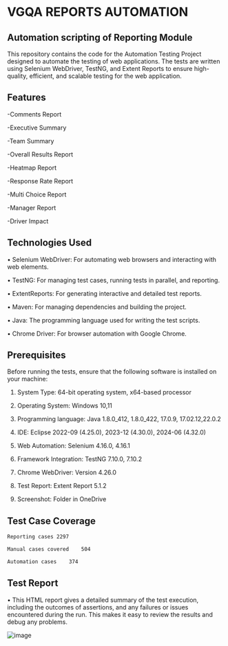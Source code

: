 # VGQA REPORTS AUTOMATION
## Automation scripting of Reporting Module

This repository contains the code for the Automation Testing Project designed to automate the testing of web applications. The tests are written using Selenium WebDriver, TestNG, and Extent Reports to ensure high-quality, efficient, and scalable testing for the web application.

## Features

-Comments Report

-Executive Summary

-Team Summary

-Overall Results Report

-Heatmap Report

-Response Rate Report

-Multi Choice Report

-Manager Report

-Driver Impact

## Technologies Used
• Selenium WebDriver: For automating web browsers and interacting with web elements.

•	TestNG: For managing test cases, running tests in parallel, and reporting.

•	ExtentReports: For generating interactive and detailed test reports.

•	Maven: For managing dependencies and building the project.

•	Java: The programming language used for writing the test scripts.

•	Chrome Driver: For browser automation with Google Chrome.

## Prerequisites

Before running the tests, ensure that the following software is installed on your machine:

1. System Type: 64-bit operating system, x64-based processor

2. Operating System: Windows 10,11

3. Programming language: Java 1.8.0_412, 1.8.0_422, 17.0.9, 17.02.12,22.0.2

4. IDE: Eclipse 2022-09 (4.25.0), 2023-12 (4.30.0), 2024-06 (4.32.0)

5. Web Automation: Selenium 4.16.0, 4.16.1

6. Framework Integration: TestNG 7.10.0, 7.10.2

7. Chrome WebDriver: Version 4.26.0

8. Test Report: Extent Report 5.1.2

9. Screenshot: Folder in OneDrive



## Test Case Coverage
```sh
Reporting cases	2297
```
```sh
Manual cases covered    504
```
```sh
Automation cases	374
```
## Test Report
•	This HTML report gives a detailed summary of the test execution, including the outcomes of assertions, and any failures or issues encountered during the run. This makes it easy to review the results and debug any problems.

![image](https://github.com/user-attachments/assets/bd88faa2-afad-4558-8cd9-14c857fec681)
